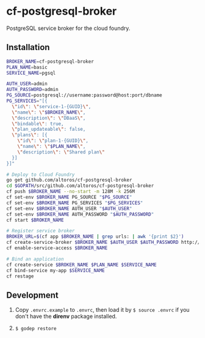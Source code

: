 # cf-postgresql-broker

PostgreSQL service broker for the cloud foundry.

## Installation

```bash
BROKER_NAME=cf-postgresql-broker
PLAN_NAME=basic
SERVICE_NAME=pgsql

AUTH_USER=admin
AUTH_PASSWORD=admin
PG_SOURCE=postgresql://username:password@host:port/dbname
PG_SERVICES="[{
  \"id\": \"service-1-{GUID}\",
  \"name\": \"$BROKER_NAME\",
  \"description\": \"DBaaS\",
  \"bindable\": true,
  \"plan_updateable\": false,
  \"plans\": [{
    \"id\": \"plan-1-{GUID}\",
    \"name\": \"$PLAN_NAME\",
    \"description\": \"Shared plan\"
  }]
}]"

# Deploy to Cloud Foundry
go get github.com/altoros/cf-postgresql-broker
cd $GOPATH/src/github.com/altoros/cf-postgresql-broker
cf push $BROKER_NAME --no-start -m 128M -k 256M
cf set-env $BROKER_NAME PG_SOURCE "$PG_SOURCE"
cf set-env $BROKER_NAME PG_SERVICES "$PG_SERVICES"
cf set-env $BROKER_NAME AUTH_USER "$AUTH_USER"
cf set-env $BROKER_NAME AUTH_PASSWORD "$AUTH_PASSWORD"
cf start $BROKER_NAME

# Register service broker
BROKER_URL=$(cf app $BROKER_NAME | grep urls: | awk '{print $2}')
cf create-service-broker $BROKER_NAME $AUTH_USER $AUTH_PASSWORD http://$BROKER_URL
cf enable-service-access $BROKER_NAME

# Bind an application
cf create-service $BROKER_NAME $PLAN_NAME $SERVICE_NAME
cf bind-service my-app $SERVICE_NAME
cf restage
```

## Development

1. Copy `.envrc.example` to `.envrc`, then load it by `$ source .envrc` if you don't have the **direnv** package installed.

2. `$ godep restore`
